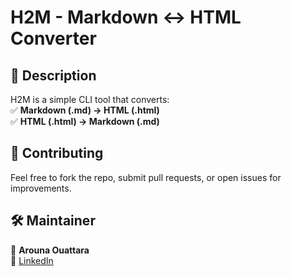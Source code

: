 # H2M - Markdown ↔ HTML Converter  

## 📌 Description  
H2M is a simple CLI tool that converts:  
✅ **Markdown (.md) → HTML (.html)**  
✅ **HTML (.html) → Markdown (.md)**  


## 🤝 Contributing  
Feel free to fork the repo, submit pull requests, or open issues for improvements.  

## 🛠️ Maintainer  
👤 **Arouna Ouattara**  
🔗 [LinkedIn](https://www.linkedin.com/in/arouna-ouattara/)
